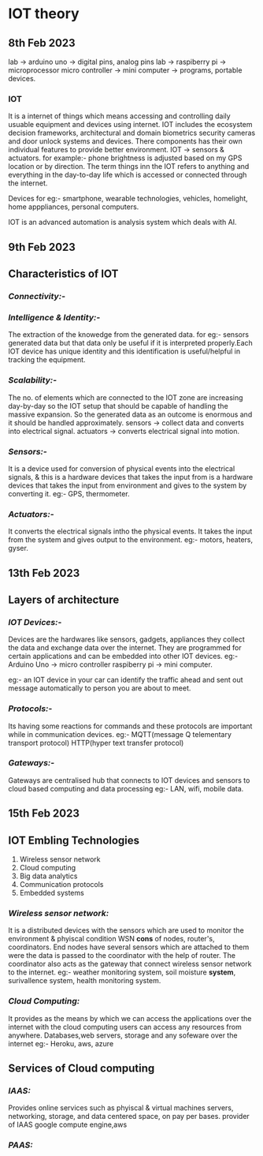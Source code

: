 # IOT theory

## 8th Feb 2023

lab -> arduino uno -> digital pins, analog pins
lab -> raspiberry pi -> microprocessor micro controller -> mini computer -> programs, portable devices.
### IOT
It is a internet of things which means accessing and controlling daily usuable equipment and devices using internet. IOT includes the ecosystem decision frameworks, architectural and domain biometrics security cameras and door unlock systems and devices. There components has their own individual features to provide better environment.
IOT -> sensors & actuators.
for example:- phone brightness is adjusted based on my GPS location or by direction. The term things inn the IOT refers to anything and everything in the day-to-day life which is accessed or connected through the internet.

Devices for eg:- smartphone, wearable technologies, vehicles, homelight, home apppliances, personal computers.

IOT is an advanced automation is analysis system which deals with AI.

## 9th Feb 2023

## Characteristics of IOT

### *Connectivity:-*

### *Intelligence & Identity:-* 
The extraction of the knowedge from the generated data. for eg:- sensors generated data but that data only be useful if it is interpreted properly.Each IOT device has unique identity and this identification is useful/helpful in tracking the equipment.

### *Scalability:-*
The no. of elements which are connected to the IOT zone are increasing day-by-day so the IOT setup that should be capable of handling the massive expansion. So the generated data as an outcome is enormous and it should be handled approximately.
sensors -> collect data and converts into electrical signal.
actuators -> converts electrical signal into motion.

### *Sensors:-*
It is a device used for conversion of physical events into the electrical signals, & this is a hardware devices that takes the input from is a hardware devices that takes the input from environment and gives to the system by converting it.
eg:- GPS, thermometer.

### *Actuators:-*
It converts the electrical signals intho the physical events. It takes the input from the system and gives output to the environment.
eg:- motors, heaters, gyser.

## 13th Feb 2023

## Layers of architecture

### *IOT Devices:-*
Devices are the hardwares like sensors, gadgets, appliances they collect the data and exchange data over the internet. They are programmed for certain applications and can be embedded into other IOT devices.
eg:- Arduino Uno -> micro controller
raspiberry pi -> mini computer.

eg:- an IOT device in your car can identify the traffic ahead and sent out message automatically to person you are about to meet.

### *Protocols:-*
Its having some reactions for commands and these protocols are important while in communication devices.
eg:- MQTT(message Q telementary transport protocol)
HTTP(hyper text transfer protocol)

### *Gateways:-*
Gateways are centralised hub that connects to IOT devices and sensors to cloud based computing and data processing
eg:- LAN, wifi, mobile data.

## 15th Feb 2023

## IOT Embling Technologies

1. Wireless sensor network
2. Cloud computing
3. Big data analytics
4. Communication protocols
5. Embedded systems

### *Wireless sensor network:*
It is a distributed devices with the sensors which are used to monitor the environment & phyiscal condition WSN **cons** of nodes, router's, coordinators. End nodes have several sensors which are attached to them were the data is passed to the coordinator with the help of router.
The coordinator also acts as the gateway that connect wireless sensor network to the internet.
eg:- weather monitoring system, soil moisture **system**, surivallence system, health monitoring system.

### *Cloud Computing:*
It provides as the means by which we can access the applications over the internet with the cloud computing users can access any resources from anywhere. Databases,web servers, storage and any sofeware over the internet
eg:- Heroku, aws, azure

## Services of Cloud computing
### *IAAS:*
Provides online services such as phyiscal & virtual machines servers, networking, storage, and data centered space, on pay per bases. provider of IAAS google compute engine,aws
### *PAAS:*
